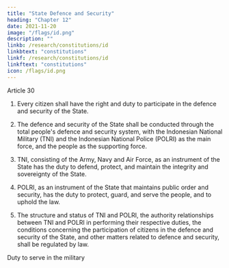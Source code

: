 ```yaml
---
title: "State Defence and Security"
heading: "Chapter 12"
date: 2021-11-20
image: "/flags/id.png"
description: ""
linkb: /research/constitutions/id
linkbtext: "constitutions"
linkf: /research/constitutions/id
linkftext: "constitutions"
icon: /flags/id.png
---
```



Article 30

<!-- Duty to serve in the military
Indonesia 1945 (reinst. 1959, rev. 2002) -->

1. Every citizen shall have the right and duty to participate in the defence and
security of the State.

2. The defence and security of the State shall be conducted through the total
people's defence and security system, with the Indonesian National Military
(TNI) and the Indonesian National Police (POLRI) as the main force, and the
people as the supporting force.

3. TNI, consisting of the Army, Navy and Air Force, as an instrument of the State
has the duty to defend, protect, and maintain the integrity and sovereignty of the
State.

4. POLRI, as an instrument of the State that maintains public order and security,
has the duty to protect, guard, and serve the people, and to uphold the law.

5. The structure and status of TNI and POLRI, the authority relationships between TNI and POLRI in performing their respective duties, the conditions concerning the participation of citizens in the defence and security of the State, and other matters related to defence and security, shall be regulated by law. 

Duty to serve in the military

